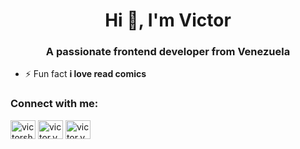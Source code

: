 <h1 align="center">Hi 👋, I'm Victor</h1>
<h3 align="center">A passionate frontend developer from Venezuela</h3>

- ⚡ Fun fact **i love read comics**

<h3 align="left">Connect with me:</h3>
<p align="left">
<a href="https://twitter.com/victorshuls" target="blank"><img align="center" src="https://raw.githubusercontent.com/rahuldkjain/github-profile-readme-generator/master/src/images/icons/Social/twitter.svg" alt="victorshuls" height="30" width="40" /></a>
<a href="https://fb.com/victor.vsqz" target="blank"><img align="center" src="https://raw.githubusercontent.com/rahuldkjain/github-profile-readme-generator/master/src/images/icons/Social/facebook.svg" alt="victor.vsqz" height="30" width="40" /></a>
<a href="https://instagram.com/victor.vsqz" target="blank"><img align="center" src="https://raw.githubusercontent.com/rahuldkjain/github-profile-readme-generator/master/src/images/icons/Social/instagram.svg" alt="victor.vsqz" height="30" width="40" /></a>
</p>
